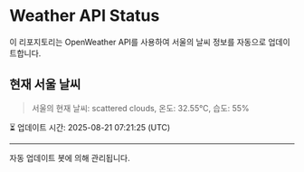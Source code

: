 
# Weather API Status

이 리포지토리는 OpenWeather API를 사용하여 서울의 날씨 정보를 자동으로 업데이트합니다.

## 현재 서울 날씨
> 서울의 현재 날씨: scattered clouds, 온도: 32.55°C, 습도: 55%

⏳ 업데이트 시간: 2025-08-21 07:21:25 (UTC)

---
자동 업데이트 봇에 의해 관리됩니다.
